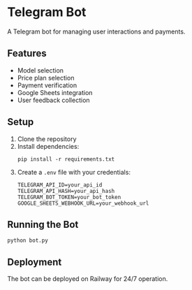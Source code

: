 # Telegram Bot

A Telegram bot for managing user interactions and payments.

## Features

- Model selection
- Price plan selection
- Payment verification
- Google Sheets integration
- User feedback collection

## Setup

1. Clone the repository
2. Install dependencies:
   ```
   pip install -r requirements.txt
   ```
3. Create a `.env` file with your credentials:
   ```
   TELEGRAM_API_ID=your_api_id
   TELEGRAM_API_HASH=your_api_hash
   TELEGRAM_BOT_TOKEN=your_bot_token
   GOOGLE_SHEETS_WEBHOOK_URL=your_webhook_url
   ```

## Running the Bot

```
python bot.py
```

## Deployment

The bot can be deployed on Railway for 24/7 operation. 